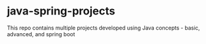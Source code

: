 # java-spring-projects
This repo contains multiple projects developed using Java concepts - basic, advanced, and spring boot
